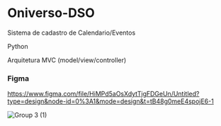 # Oniverso-DSO
 Sistema de cadastro de Calendario/Eventos

 Python

 Arquitetura MVC (model/view/controller)

 

 ### Figma
 https://www.figma.com/file/HiMPd5aOsXdytTjgFDGeUn/Untitled?type=design&node-id=0%3A1&mode=design&t=tB48g0meE4spojE6-1

 ![Group 3 (1)](https://github.com/JeniferOvejero/Oniverso-DSO/assets/116187518/019c19a7-420b-40a3-8070-d5befb4adcd8)
